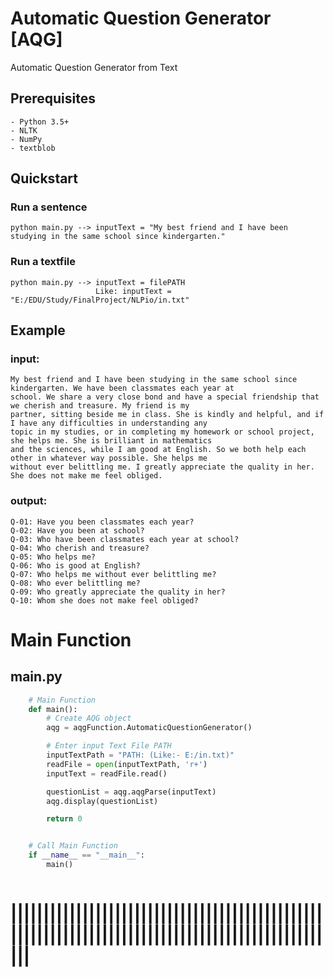 # Automatic Question Generator [AQG]
Automatic Question Generator from Text


Prerequisites
-------------
```
- Python 3.5+
- NLTK
- NumPy
- textblob
```

## Quickstart
### Run a sentence
```
python main.py --> inputText = "My best friend and I have been studying in the same school since kindergarten."
```

### Run a textfile
```
python main.py --> inputText = filePATH
                   Like: inputText = "E:/EDU/Study/FinalProject/NLPio/in.txt"
```


## Example
### input:
```
My best friend and I have been studying in the same school since kindergarten. We have been classmates each year at 
school. We share a very close bond and have a special friendship that we cherish and treasure. My friend is my 
partner, sitting beside me in class. She is kindly and helpful, and if I have any difficulties in understanding any 
topic in my studies, or in completing my homework or school project, she helps me. She is brilliant in mathematics 
and the sciences, while I am good at English. So we both help each other in whatever way possible. She helps me 
without ever belittling me. I greatly appreciate the quality in her. She does not make me feel obliged.
```

### output:
```
Q-01: Have you been classmates each year?
Q-02: Have you been at school?
Q-03: Who have been classmates each year at school?
Q-04: Who cherish and treasure?
Q-05: Who helps me?
Q-06: Who is good at English?
Q-07: Who helps me without ever belittling me?
Q-08: Who ever belittling me?
Q-09: Who greatly appreciate the quality in her?
Q-10: Whom she does not make feel obliged?
```

# Main Function
## main.py
```python
    # Main Function
    def main():
        # Create AQG object
        aqg = aqgFunction.AutomaticQuestionGenerator()

        # Enter input Text File PATH
        inputTextPath = "PATH: (Like:- E:/in.txt)"
        readFile = open(inputTextPath, 'r+')
        inputText = readFile.read()

        questionList = aqg.aqgParse(inputText)
        aqg.display(questionList)

        return 0


    # Call Main Function
    if __name__ == "__main__":
        main()
 
```


|||||||||||||||||||||||||||||||||||||||||||||||||||||||||||||||||||||||||||||||||||||||||||||||||||
===================================================================================================
